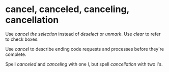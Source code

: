 # cancel, canceled, canceling, cancellation

Use *cancel the selection* instead of *deselect* or *unmark*. Use *clear* to refer to check boxes.

Use *cancel* to describe ending code requests and processes before they're complete.

Spell *canceled* and *canceling* with one l, but spell *cancellation* with two l's.
